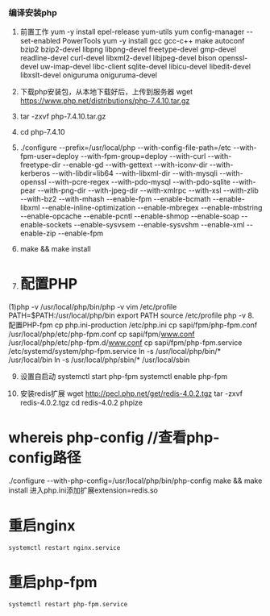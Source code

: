 ### 编译安装php

1. 前置工作
yum -y install epel-release yum-utils
yum config-manager --set-enabled PowerTools
yum -y install gcc gcc-c++ make autoconf bzip2 bzip2-devel libpng libpng-devel freetype-devel gmp-devel readline-devel curl-devel libxml2-devel libjpeg-devel bison openssl-devel uw-imap-devel libc-client sqlite-devel libicu-devel libedit-devel libxslt-devel oniguruma oniguruma-devel

2. 下载php安装包，从本地下载好后，上传到服务器
wget https://www.php.net/distributions/php-7.4.10.tar.gz

3. tar -zxvf php-7.4.10.tar.gz

4. cd php-7.4.10

5. ./configure --prefix=/usr/local/php --with-config-file-path=/etc --with-fpm-user=deploy --with-fpm-group=deploy --with-curl --with-freetype-dir --enable-gd --with-gettext --with-iconv-dir --with-kerberos --with-libdir=lib64 --with-libxml-dir --with-mysqli --with-openssl --with-pcre-regex --with-pdo-mysql --with-pdo-sqlite --with-pear --with-png-dir --with-jpeg-dir --with-xmlrpc --with-xsl --with-zlib --with-bz2 --with-mhash --enable-fpm --enable-bcmath --enable-libxml --enable-inline-optimization --enable-mbregex --enable-mbstring --enable-opcache --enable-pcntl --enable-shmop --enable-soap --enable-sockets --enable-sysvsem --enable-sysvshm --enable-xml --enable-zip --enable-fpm

6. make && make install

7. # 配置PHP
(1)php -v
/usr/local/php/bin/php -v
vim /etc/profile
PATH=$PATH:/usr/local/php/bin
export PATH
source /etc/profile
php -v
8. 配置PHP-fpm
cp php.ini-production /etc/php.ini
cp sapi/fpm/php-fpm.conf /usr/local/php/etc/php-fpm.conf
cp sapi/fpm/www.conf /usr/local/php/etc/php-fpm.d/www.conf
cp sapi/fpm/php-fpm.service /etc/systemd/system/php-fpm.service
ln -s /usr/local/php/bin/* /usr/local/bin
ln -s /usr/local/php/sbin/* /usr/local/sbin

9. 设置自启动
systemctl start php-fpm
systemctl enable php-fpm

10. 安装redis扩展
wget http://pecl.php.net/get/redis-4.0.2.tgz
tar -zxvf redis-4.0.2.tgz
cd redis-4.0.2
phpize
# whereis php-config  //查看php-config路径
./configure --with-php-config=/usr/local/php/bin/php-config
make && make install
进入php.ini添加扩展extension=redis.so
# 重启nginx
    systemctl restart nginx.service
# 重启php-fpm 
    systemctl restart php-fpm.service